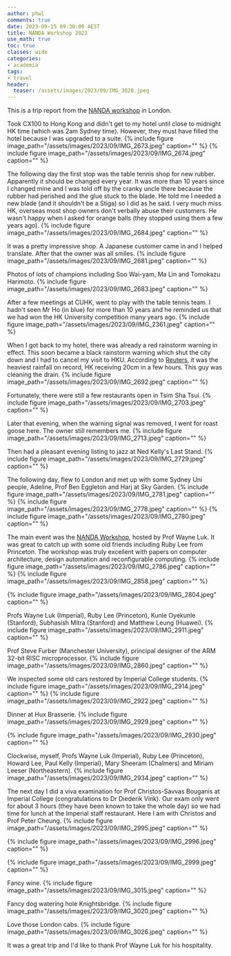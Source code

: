 ```yaml
---
author: phwl
comments: true
date: 2023-09-15 09:30:00 AEST
title: NANDA Workshop 2023
use_math: true
toc: true
classes: wide
categories:
- academia
tags:
- travel
header:
  teaser: /assets/images/2023/09/IMG_3020.jpeg
---
```

This is a trip report from the [NANDA workshop](https://www.imperial.ac.uk/hipeds-centre/workshops/nanda-2023/) in London.

Took CX100 to Hong Kong and didn't get to my hotel until close to midnight HK time (which was 2am
Sydney time). However, they must have filled the hotel because I was upgraded to a suite.
{% include figure image_path="/assets/images/2023/09/IMG_2673.jpeg" caption="" %}
{% include figure image_path="/assets/images/2023/09/IMG_2674.jpeg" caption="" %}

The following day the first stop was the table tennis shop for new
rubber. Apparently it should be changed every year. It was more
than 10 years since I changed mine and I was told off by the cranky
uncle there because the rubber had perished and the glue stuck to
the blade. He told me I needed a new blade (and it shouldn't be a Stiga)
so I did as he said.
I very much miss HK, overseas most shop owners don't
verbally abuse their customers. He wasn't happy when I asked for orange balls 
(they stopped using them a few years ago).
{% include figure image_path="/assets/images/2023/09/IMG_2684.jpeg" caption="" %}

It was a pretty impressive shop. A Japanese customer came in and I helped translate. 
After that the owner was all smiles.
{% include figure image_path="/assets/images/2023/09/IMG_2681.jpeg" caption="" %}

Photos of lots of champions including Soo Wai-yam, Ma Lin and Tomokazu Harimoto.
{% include figure image_path="/assets/images/2023/09/IMG_2683.jpeg" caption="" %}

After a few meetings at CUHK, went to play with the table tennis team. I hadn't seen Mr Ho
(in blue) for more than 10 years and he reminded us
that we had won the HK University competition many years ago.
{% include figure image_path="/assets/images/2023/09/IMG_2361.jpeg" caption="" %}

When I got back to my hotel, there was already a red rainstorm warning in effect. This
soon became a black rainstorm warning which shut the city down and I had to cancel my visit
to HKU.
According to [Reuters](https://www.reuters.com/world/asia-pacific/hong-kongs-heaviest-rain-least-140-years-floods-city-streets-metro-2023-09-08/), it was the heaviest rainfall on record, HK receiving 20cm in a few hours. This
guy was cleaning the drain. 
{% include figure image_path="/assets/images/2023/09/IMG_2692.jpeg" caption="" %}

Fortunately, there were still a few restaurants open in Tsim Sha Tsui.
{% include figure image_path="/assets/images/2023/09/IMG_2703.jpeg" caption="" %}

Later that evening, when the warning signal was removed, I  went for roast goose here. The
owner still remembers me.
{% include figure image_path="/assets/images/2023/09/IMG_2713.jpeg" caption="" %}

Then had a pleasant evening listing to jazz at Ned Kelly's Last Stand.
{% include figure image_path="/assets/images/2023/09/IMG_2729.jpeg" caption="" %}

The following day, flew to London and met up with some Sydney Uni people, Adeline, Prof Ben Eggleton
and Harj at Sky Garden.
{% include figure image_path="/assets/images/2023/09/IMG_2781.jpeg" caption="" %}
{% include figure image_path="/assets/images/2023/09/IMG_2778.jpeg" caption="" %}
{% include figure image_path="/assets/images/2023/09/IMG_2780.jpeg" caption="" %}

The main event was the [NANDA Workshop](https://www.imperial.ac.uk/hipeds-centre/workshops/nanda-2023/), hosted by Prof Wayne Luk.
It was great to catch up with some old friends including Ruby Lee from Princeton. The workshop
was truly excellent with  papers on computer architecture, design automation and reconfigurable computing.
{% include figure image_path="/assets/images/2023/09/IMG_2786.jpeg" caption="" %}
{% include figure image_path="/assets/images/2023/09/IMG_2858.jpeg" caption="" %}

{% include figure image_path="/assets/images/2023/09/IMG_2804.jpeg" caption="" %}

Profs Wayne Luk (Imperial), Ruby Lee (Princeton), Kunle Oyekunle (Stanford), Subhasish Mitra (Stanford) and Matthew Leung (Huawei).
{% include figure image_path="/assets/images/2023/09/IMG_2911.jpeg" caption="" %}

Prof Steve Furber (Manchester University), principal designer of the ARM 32-bit RISC microprocessor.
{% include figure image_path="/assets/images/2023/09/IMG_2860.jpeg" caption="" %}

We inspected some old cars restored by Imperial College students.
{% include figure image_path="/assets/images/2023/09/IMG_2914.jpeg" caption="" %}
{% include figure image_path="/assets/images/2023/09/IMG_2922.jpeg" caption="" %}

Dinner at Hux Brasserie.
{% include figure image_path="/assets/images/2023/09/IMG_2929.jpeg" caption="" %}

{% include figure image_path="/assets/images/2023/09/IMG_2930.jpeg" caption="" %}

Clockwise, myself, Profs Wayne Luk (Imperial), Ruby Lee (Princeton), Howard Lee, Paul Kelly (Imperial), Mary Sheeram (Chalmers) and Miriam Leeser (Northeastern).
{% include figure image_path="/assets/images/2023/09/IMG_2934.jpeg" caption="" %}

The next day I did a viva examination for Prof Christos-Savvas Bouganis at
Imperial College (congratulations to Dr Diederik Vink). Our exam only went for about 3 hours (they have been known to
take the whole day) so we had time for lunch at the Imperial staff restaurant. Here I am with
Christos and Prof Peter Cheung.
{% include figure image_path="/assets/images/2023/09/IMG_2995.jpeg" caption="" %}

{% include figure image_path="/assets/images/2023/09/IMG_2996.jpeg" caption="" %}

{% include figure image_path="/assets/images/2023/09/IMG_2999.jpeg" caption="" %}

Fancy wine.
{% include figure image_path="/assets/images/2023/09/IMG_3015.jpeg" caption="" %}

Fancy dog watering hole Knightsbridge.
{% include figure image_path="/assets/images/2023/09/IMG_3020.jpeg" caption="" %}

Love those London cabs.
{% include figure image_path="/assets/images/2023/09/IMG_3026.jpeg" caption="" %}

It was a great trip and I'd like to thank Prof Wayne Luk for his hospitality.
